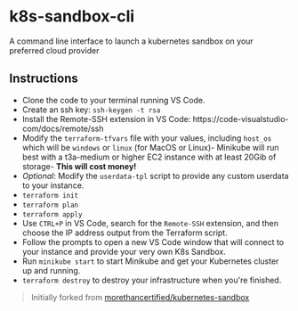 # k8s-sandbox-cli
A command line interface to launch a kubernetes sandbox on your preferred cloud provider

## Instructions  
- Clone the code to your terminal running VS Code.  
- Create an ssh key: `ssh-keygen -t rsa`  
- Install the Remote-SSH extension in VS Code: https://code-visualstudio-com/docs/remote/ssh  
- Modify the `terraform-tfvars` file with your values, including `host_os` which will be `windows` or `linux` (for MacOS or Linux)- Minikube will run best with a t3a-medium or higher EC2 instance with at least 20Gib of storage- **This will cost money!**  
- *Optional*: Modify the `userdata-tpl` script to provide any custom userdata to your instance.  
- `terraform init`  
- `terraform plan`  
- `terraform apply`  
- Use `CTRL+P` in VS Code, search for the `Remote-SSH` extension, and then choose the IP address output from the Terraform script.  
- Follow the prompts to open a new VS Code window that will connect to your instance and provide your very own K8s Sandbox.  
- Run `minikube start` to start Minikube and get your Kubernetes cluster up and running.  
- `terraform destroy` to destroy your infrastructure when you're finished.  

> Initially forked from [morethancertified/kubernetes-sandbox](https://github.com/morethancertified/kubernetes-sandbox)